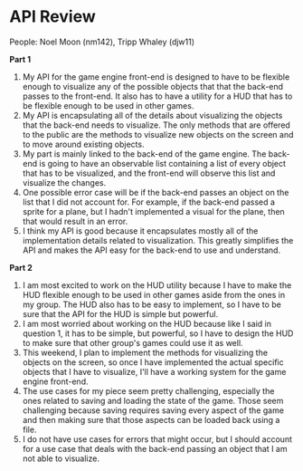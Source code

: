 # API Review

People: Noel Moon (nm142), Tripp Whaley (djw11)

**Part 1**
 1. My API for the game engine front-end is designed to have to be flexible enough to visualize any of the possible objects that that the back-end passes to the front-end. It also has to have a utility for a HUD that has to be flexible enough to be used in other games.
 2. My API is encapsulating all of the details about visualizing the objects that the back-end needs to visualize. The only methods that are offered to the public are the methods to visualize new objects on the screen and to move around existing objects.
 3. My part is mainly linked to the back-end of the game engine. The back-end is going to have an observable list containing a list of every object that has to be visualized, and the front-end will observe this list and visualize the changes.
 4. One possible error case will be if the back-end passes an object on the list that I did not account for. For example, if the back-end passed a sprite for a plane, but I hadn't implemented a visual for the plane, then that would result in an error.
 5. I think my API is good because it encapsulates mostly all of the implementation details related to visualization. This greatly simplifies the API and makes the API easy for the back-end to use and understand.

**Part 2**
 1. I am most excited to work on the HUD utility because I have to make the HUD flexible enough to be used in other games aside from the ones in my group. The HUD also has to be easy to implement, so I have to be sure that the API for the HUD is simple but powerful.
 2. I am most worried about working on the HUD because like I said in question 1, it has to be simple, but powerful, so I have to design the HUD to make sure that other group's games could use it as well.
 3. This weekend, I plan to implement the methods for visualizing the objects on the screen, so once I have implemented the actual specific objects that I have to visualize, I'll have a working system for the game engine front-end.
 4. The use cases for my piece seem pretty challenging, especially the ones related to saving and loading the state of the game. Those seem challenging because saving requires saving every aspect of the game and then making sure that those aspects can be loaded back using a file.
 5. I do not have use cases for errors that might occur, but I should account for a use case that deals with the back-end passing an object that I am not able to visualize.